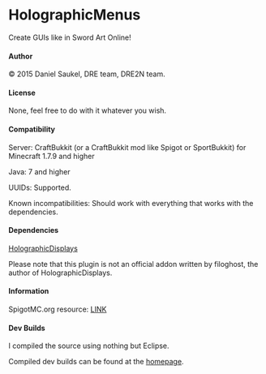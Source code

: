 # HolographicMenus
Create GUIs like in Sword Art Online!

#### Author
© 2015 Daniel Saukel, DRE team, DRE2N team.

#### License
None, feel free to do with it whatever you wish.

#### Compatibility
Server: CraftBukkit (or a CraftBukkit mod like Spigot or SportBukkit) for Minecraft 1.7.9 and higher

Java: 7 and higher

UUIDs: Supported.

Known incompatibilities: Should work with everything that works with the dependencies.

#### Dependencies
[HolographicDisplays](http://dev.bukkit.org/bukkit-plugins/holographic-displays/)

Please note that this plugin is not an official addon written by filoghost, the author of HolographicDisplays.

#### Information
SpigotMC.org resource: [LINK](https://www.spigotmc.org/resources/holographicmenus.9389/)

#### Dev Builds
I compiled the source using nothing but Eclipse.

Compiled dev builds can be found at the [homepage](http://dre2n.github.io/dev.html).

